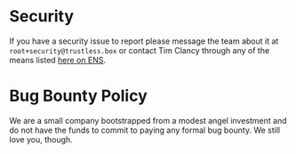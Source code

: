 # Security

If you have a security issue to report please message the team about it at `root+security@trustless.box` or contact Tim Clancy through any of the means listed [here on ENS](https://app.ens.domains/tim-clancy.eth).

# Bug Bounty Policy

We are a small company bootstrapped from a modest angel investment and do not have the funds to commit to paying any formal bug bounty. We still love you, though.
